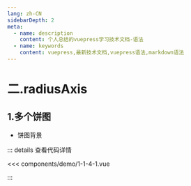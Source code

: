 ```yaml
---
lang: zh-CN
sidebarDepth: 2
meta:
  - name: description
    content: 个人总结的vuepress学习技术文档-语法
  - name: keywords
    content: vuepress,最新技术文档,vuepress语法,markdown语法
---
```


# 二.radiusAxis

## 1.多个饼图

- 饼图背景

  <Container url="http://localhost:8090/resume/demo/?type=echarts&name=1-1-4-1.vue" />

::: details 查看代码详情

<<< components/demo/1-1-4-1.vue

:::
